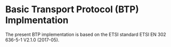 # Basic Transport Protocol (BTP) Implmentation

The present BTP implementation is based on the ETSI standard ETSI EN 302 636-5-1 V2.1.0 (2017-05).
